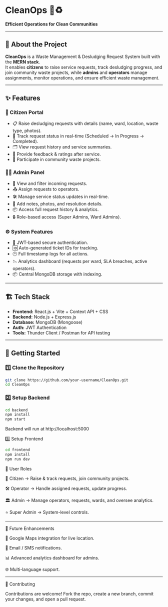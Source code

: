 # CleanOps 🚛♻️  
**Efficient Operations for Clean Communities**

---

## 📖 About the Project
**CleanOps** is a Waste Management & Desludging Request System built with the **MERN stack**.  
It enables **citizens** to raise service requests, track desludging progress, and join community waste projects, while **admins** and **operators** manage assignments, monitor operations, and ensure efficient waste management.  

---

## ✨ Features

### 👥 Citizen Portal
- 📋 Raise desludging requests with details (name, ward, location, waste type, photos).  
- 📱 Track request status in real-time (Scheduled → In Progress → Completed).  
- 🗂️ View request history and service summaries.  
- 📨 Provide feedback & ratings after service.  
- 📢 Participate in community waste projects.  

### 🧑‍💼 Admin Panel
- 📃 View and filter incoming requests.  
- 📤 Assign requests to operators.  
- 🛠️ Manage service status updates in real-time.  
- 📝 Add notes, photos, and resolution details.  
- 📦 Access full request history & analytics.  
- 🔒 Role-based access (Super Admins, Ward Admins).  

### ⚙️ System Features
- 🔐 JWT-based secure authentication.  
- 🆔 Auto-generated ticket IDs for tracking.  
- 🕐 Full timestamp logs for all actions.  
- 📉 Analytics dashboard (requests per ward, SLA breaches, active operators).  
- 📦 Central MongoDB storage with indexing.  

---

## 🏗️ Tech Stack
- **Frontend:** React.js + Vite + Context API + CSS  
- **Backend:** Node.js + Express.js  
- **Database:** MongoDB (Mongoose)  
- **Auth:** JWT Authentication  
- **Tools:** Thunder Client / Postman for API testing  

---

## 🚀 Getting Started

### 1️⃣ Clone the Repository
```bash
git clone https://github.com/your-username/CleanOps.git
cd CleanOps

```

### 2️⃣ Setup Backend
```bash
cd backend
npm install
npm start
```
Backend will run at http://localhost:5000

3️⃣ Setup Frontend
```bash
cd frontend
npm install
npm run dev
```

🔑 User Roles

👤 Citizen → Raise & track requests, join community projects.

🛠️ Operator → Handle assigned requests, update progress.

🏛️ Admin → Manage operators, requests, wards, and oversee analytics.

⭐ Super Admin → System-level controls.

---

🎯 Future Enhancements

📍 Google Maps integration for live location.

🔔 Email / SMS notifications.

📊 Advanced analytics dashboard for admins.

🌐 Multi-language support.

---

🤝 Contributing

Contributions are welcome!
Fork the repo, create a new branch, commit your changes, and open a pull request.


